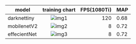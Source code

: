 
|model| training chart| FPS(1080Ti)|MAP|
|-----|:------------:|-------------:|---|
|darknettiny| ![img1](hhttps://github.com/gmayday1997/MODT/tree/master/experiment/fig/chart_tiny.png)| 120 | 0.68|
|mobilenetV2| ![img2](hhttps://github.com/gmayday1997/MODT/tree/master/experiment/fig/chart_mobilenet.png)| 8 | 0.72|
|effecientNet| ![img3](hhttps://github.com/gmayday1997/MODT/tree/master/experiment/fig/chart_float.png)| 8 | 0.72|
